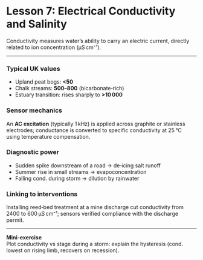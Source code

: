 # Lesson 7: Electrical Conductivity and Salinity

Conductivity measures water’s ability to carry an electric current, directly related to ion concentration (µS cm⁻¹).

---

### Typical UK values
* Upland peat bogs: **<50**  
* Chalk streams: **500–800** (bicarbonate‑rich)  
* Estuary transition: rises sharply to **>10 000**

### Sensor mechanics
An **AC excitation** (typically 1 kHz) is applied across graphite or stainless electrodes; conductance is converted to specific conductivity at 25 °C using temperature compensation.

### Diagnostic power
* Sudden spike downstream of a road → de‑icing salt runoff  
* Summer rise in small streams → evapoconcentration  
* Falling cond. during storm → dilution by rainwater

### Linking to interventions
Installing reed‑bed treatment at a mine discharge cut conductivity from 2400 to 600 µS cm⁻¹; sensors verified compliance with the discharge permit.

---

**Mini‑exercise**  
Plot conductivity vs stage during a storm: explain the hysteresis (cond. lowest on rising limb, recovers on recession).

